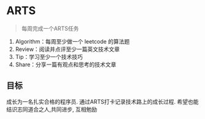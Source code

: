 # ARTS 
> 每周完成一个ARTS任务

1. Algorithm：每周至少做一个 leetcode 的算法题
2. Review：阅读并点评至少一篇英文技术文章
3. Tip：学习至少一个技术技巧
4. Share：分享一篇有观点和思考的技术文章

## 目标

成长为一名扎实合格的程序员. 通过ARTS打卡记录技术路上的成长过程. 
希望也能结识志同道合之人,共同进步, 互相勉励